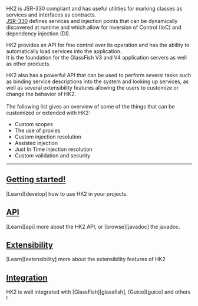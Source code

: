 <p><var class="icon-ok-sign" style="color: #7F7F7F"></var>
HK2 is JSR-330 compliant and  has useful utilities for marking classes as services and interfaces as contracts.
<br/><a href="http://jcp.org/aboutJava/communityprocess/final/jsr330/">JSR-330</a> defines services and injection points that can be dynamically discovered at runtime and which allow for Inversion of Control (IoC) and dependency injection (DI).</p>
<p><var class="icon-ok-sign" style="color: #7F7F7F"></var>
HK2 provides an API for fine control over its operation and has the ability to automatically load services into the application.
<br/>It is the foundation for the GlassFish V3 and V4 application servers as well as other products.
</p><p><var class="icon-ok-sign" style="color: #7F7F7F"></var>
HK2 also has a powerful API that can be used to perform several tasks such as binding service descriptions into the system and looking up services, as well as several extensibility features allowing the users to customize or change the behavior of HK2.<br/>
<br/>The following list gives an overview of some of the things that can be customized or extended with HK2:
<ul>
<li>Custom scopes</li>
<li>The use of proxies</li>
<li>Custom injection resolution</li>
<li>Assisted injection</li>
<li>Just In Time injection resolution</li>
<li>Custom validation and security</li>
</ul>
</p>

---

<h2><a class="headerlink" href="getting-started.html">
    <var class="icon-compass"></var> Getting started!
</a></h2>
[Learn][develop] how to use HK2 in your projects.


<h2><a class="headerlink" href="api.html">
    <var class="icon-book"></var> API
</a></h2>
[Learn][api] more about the HK2 API, or [browse][javadoc] the javadoc.

<h2><a class="headerlink" href="extensibility.html">
    <var class="icon-cloud-download"></var> Extensibility
</a></h2>
[Learn][extensibility] more about the extensibility features of HK2


<h2><a class="headerlink" href="integration.html">
    <var class="icon-tags"></var> Integration
</a></h2>
HK2 is well integrated with [GlassFish][glassfish], [Guice][guice] and others !

[api]: api.html
[develop]: getting-started.html
[contpage]: contribute.html
[guice]: http://code.google.com/p/google-guice/
[glassfish]: http://glassfish.org
[javadoc]: apidocs/index.html
[extensibility]: extensibility.html

